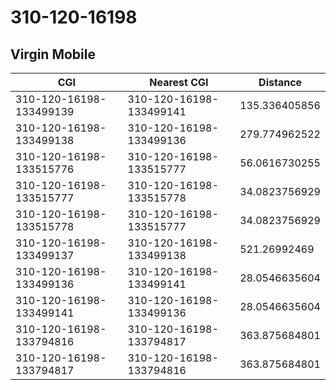 # 310-120-16198
## Virgin Mobile


| CGI | Nearest CGI | Distance |
|-----|-------------|----------|
| 310-120-16198-133499139 | 310-120-16198-133499141 | 135.336405856 |
| 310-120-16198-133499138 | 310-120-16198-133499136 | 279.774962522 |
| 310-120-16198-133515776 | 310-120-16198-133515777 | 56.0616730255 |
| 310-120-16198-133515777 | 310-120-16198-133515778 | 34.0823756929 |
| 310-120-16198-133515778 | 310-120-16198-133515777 | 34.0823756929 |
| 310-120-16198-133499137 | 310-120-16198-133499138 | 521.26992469 |
| 310-120-16198-133499136 | 310-120-16198-133499141 | 28.0546635604 |
| 310-120-16198-133499141 | 310-120-16198-133499136 | 28.0546635604 |
| 310-120-16198-133794816 | 310-120-16198-133794817 | 363.875684801 |
| 310-120-16198-133794817 | 310-120-16198-133794816 | 363.875684801 |
